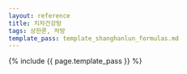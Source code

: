 ```yaml
---
layout: reference
title: 치자건강탕
tags: 상한론, 처방
template_pass: template_shanghanlun_formulas.md
---
```



{% include {{ page.template_pass }} %}